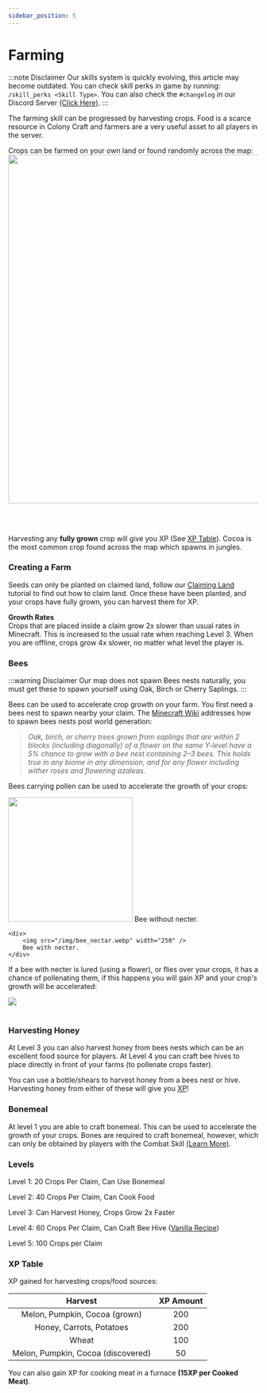 ```yaml
---
sidebar_position: 5
---
```


# Farming

:::note Disclaimer
Our skills system is quickly evolving, this article may become outdated. You can check skill perks in game by running: \
`/skill_perks <Skill Type>`. You can also check the `#changelog` in our Discord Server [(Click Here)](https://discord.gg/zcWwHgQyjN).
:::

The farming skill can be progressed by harvesting crops. Food is a scarce resource in Colony Craft and farmers are a very useful asset to all players in the server.

Crops can be farmed on your own land or found randomly across the map:
<img src="/img/crop.png" width="700" />

<br />
<br />

Harvesting any **fully grown** crop will give you XP (See [XP Table](#xp-table)). Cocoa is the most common crop found across the map which spawns in jungles.

### Creating a Farm

Seeds can only be planted on claimed land, follow our [Claiming Land](/docs/claims/claims.md) tutorial to find out how to claim land. Once these have been planted, and your crops have fully grown, you can harvest them for XP.

**Growth Rates** \
Crops that are placed inside a claim grow 2x slower than usual rates in Minecraft. This is increased to the usual rate when reaching Level 3. When you are offline, crops grow 4x slower, no matter what level the player is.

### Bees

:::warning Disclaimer
Our map does not spawn Bees nests naturally, you must get these to spawn yourself using Oak, Birch or Cherry Saplings.
:::

Bees can be used to accelerate crop growth on your farm. You first need a bees nest to spawn nearby your claim. The [Minecraft Wiki](https://minecraft.wiki/w/Bee_Nest#Post-generation) addresses how to spawn bees nests post world generation:

> _Oak, birch, or cherry trees grown from saplings that are within 2 blocks (including diagonally) of a flower on the same Y-level have a 5% chance to grow with a bee nest containing 2–3 bees. This holds true in any biome in any dimension, and for any flower including wither roses and flowering azaleas._

Bees carrying pollen can be used to accelerate the growth of your crops:

<div style={{ display: "flex" }}>
    <div>
        <img src="/img/bee.webp" width="250" />
        Bee without necter.
    </div>

    <div>
        <img src="/img/bee_nectar.webp" width="250" />
        Bee with necter.
    </div>

</div>

If a bee with necter is lured (using a flower), or flies over your crops, it has a chance of pollenating them, if this happens you will gain XP and your crop's growth will be accelerated:

<img src="/img/bees.gif" />

<br />
<br />

### Harvesting Honey

At Level 3 you can also harvest honey from bees nests which can be an excellent food source for players. At Level 4 you can craft bee hives to place directly in front of your farms (to pollenate crops faster).

You can use a bottle/shears to harvest honey from a bees nest or hive. Harvesting honey from either of these will give you [XP](#xp-table)!

### Bonemeal

At level 1 you are able to craft bonemeal. This can be used to accelerate the growth of your crops. Bones are required to craft bonemeal, however, which can only be obtained by players with the Combat Skill [(Learn More)](/docs/skills/combat.md#bones).

### Levels

Level 1: 20 Crops Per Claim, Can Use Bonemeal

Level 2: 40 Crops Per Claim, Can Cook Food

Level 3: Can Harvest Honey, Crops Grow 2x Faster

Level 4: 60 Crops Per Claim, Can Craft Bee Hive ([Vanilla Recipe](https://minecraft.fandom.com/wiki/Beehive#Crafting))

Level 5: 100 Crops per Claim

### XP Table

XP gained for harvesting crops/food sources:

|              Harvest               | XP Amount |
| :--------------------------------: | :-------: |
|   Melon, Pumpkin, Cocoa (grown)    |    200    |
|      Honey, Carrots, Potatoes      |    200    |
|               Wheat                |    100    |
| Melon, Pumpkin, Cocoa (discovered) |    50     |

You can also gain XP for cooking meat in a furnace **(15XP per Cooked Meat)**.
